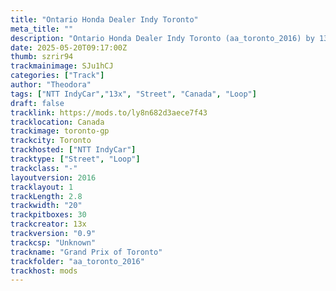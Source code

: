 ```yaml
---
title: "Ontario Honda Dealer Indy Toronto"
meta_title: ""
description: "Ontario Honda Dealer Indy Toronto (aa_toronto_2016) by 13x"
date: 2025-05-20T09:17:00Z
thumb: szrir94
trackmainimage: SJu1hCJ
categories: ["Track"]
author: "Theodora"
tags: ["NTT IndyCar","13x", "Street", "Canada", "Loop"]
draft: false
tracklink: https://mods.to/ly8n682d3aece7f43
tracklocation: Canada
trackimage: toronto-gp
trackcity: Toronto
trackhosted: ["NTT IndyCar"]
tracktype: ["Street", "Loop"]
trackclass: "-" 
layoutversion: 2016
tracklayout: 1
trackLength: 2.8
trackwidth: "20"
trackpitboxes: 30
trackcreator: 13x
trackversion: "0.9"
trackcsp: "Unknown"
trackname: "Grand Prix of Toronto"
trackfolder: "aa_toronto_2016"
trackhost: mods
---
```


